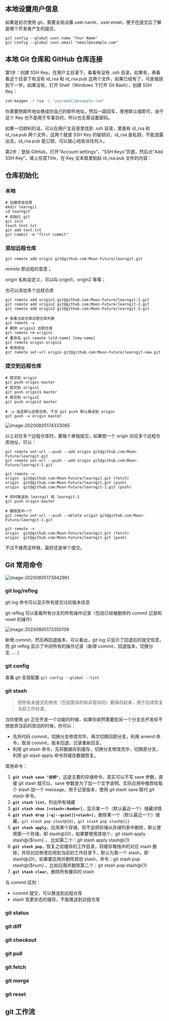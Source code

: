 ## 本地设置用户信息

如果是初次使用 git，需要全局设置 user.name，user.email，便于在提交后了解是哪个开发者产生的提交。

```shell
git config --global user.name "Your Name"  
git config --global user.email "email@example.com"
```



## 本地 Git 仓库和 GitHub 仓库连接

第1步：创建 SSH Key。在用户主目录下，看看有没有 .ssh 目录，如果有，再看看这个目录下有没有 id_rsa 和 id_rsa.pub 这两个文件，如果已经有了，可直接跳到下一步。如果没有，打开 Shell（Windows 下打开 Git Bash），创建 SSH Key：

```cmd
ssh-keygen -t rsa -C "youremail@example.com"
```

你需要把邮件地址换成你自己的邮件地址，然后一路回车，使用默认值即可，由于这个 Key 也不是用于军事目的，所以也无需设置密码。

如果一切顺利的话，可以在用户主目录里找到 .ssh 目录，里面有 id_rsa 和 id_rsa.pub 两个文件，这两个就是 SSH Key 的秘钥对，id_rsa 是私钥，不能泄露出去，id_rsa.pub 是公钥，可以放心地告诉任何人。

第2步：登陆 GitHub，打开“Account settings”，“SSH Keys”页面，然后点“Add SSH Key”，填上任意Title，在 Key 文本框里粘贴 id_rsa.pub 文件的内容：



## 仓库初始化

### 本地

```shell
# 创建项目目录
mkdir learngit
cd learngit
# 初始化 git
git init
touch text.txt
git add text.txt
git commit -m "first commit"
```

### 添加远程仓库

```shell
git remote add origin git@github.com:Moon-Future/learngit.git
```

remote 即远程的意思；

origin 名称自定义，可以叫 origin1，origin2 等等；

也可以添加多个远程仓库

```shell
git remote add origin1 git@github.com:Moon-Future/learngit-1.git
git remote add origin2 git@github.com:Moon-Future/learngit-2.git
git remote add origin3 git@github.com:Moon-Future/learngit-3.git

# 查看当前仓库远程仓库列表
git remote -v
# 删除 origin1 远程仓库
git remote rm origin1
# 重命名 git remote [old-name] [new-name]
git remote origin origin1
# 修改地址
git remote set-url origin git@github.com:Moon-Future/learngit-new.git
```

### 提交到远程仓库

```shell
# 提交到 origin
git push origin master
# 提交到 origin1
git push origin1 master
# 提交到 origin2
git push origin2 master

# -u 指定默认远程仓库，下次 git push 默认推送到 origin
git push -u origin master
```

![image-20200805174333085](..\images\git\git-remote-push.png)

以上对应多个远程仓库时，要每个单独提交，如果想一个 origin 对应多个远程仓库地址，可以：

```shell
git remote set-url --push --add origin git@github.com:Moon-Future/learngit.git
git remote set-url --push --add origin git@github.com:Moon-Future/learngit-1.git

git remote -v
origin  git@github.com:Moon-Future/learngit.git (fetch)
origin  git@github.com:Moon-Future/learngit.git (push)
origin  git@github.com:Moon-Future/learngit-1.git (push)

# 同时推送到 learngit 和 learngit-1
git push origin master

# 删除其中一个
git remote set-url --push --delete origin git@github.com:Moon-Future/learngit-1.git

git remote -v
origin  git@github.com:Moon-Future/learngit.git (fetch)
origin  git@github.com:Moon-Future/learngit.git (push)
```

不过不推荐这样做，最好还是单个提交。



## Git 常用命令

![image-20200805173942961](..\images\git\git-bin.png)

### git log/reflog

git log 命令可以显示所有提交过的版本信息

git reflog 可以查看所有分支的所有操作记录（包括已经被删除的 commit 记录和 reset 的操作）

![image-20200805173350139](..\images\git\git-log.png)

新增 commit，然后再回退版本，可以看出，git log 只显示了回退后的提交信息，而 git reflog 显示了中间所有的操作记录（新增 commit，回退版本，切换分支......）

### git config

查看 git 全局配置 `git config --global --list`

### git stash

> 把所有未提交的修改（包括暂存的和非暂存的）都保存起来，用于后续恢复当前工作目录。

当你使用 git 正在开发一个功能的时候，如果你突然需要到另一个分支去开发却不想放弃当前的改动的时候，你可以：

- 先将代码 commit，切换分支修改完毕，再次切换回原分支，利用 amend 命令，取消 commit，版本回退，记录重新回复。
- 利用 git stash 命令，先将数据存到缓存，切换分支修改完毕，切换原分支，利用 git stash apply 命令将缓存数据恢复。

常用命令：

1. **`git stash save "说明"`**，这是主要的存储命令，其实可以不写 save 参数，直接 git stash 就可以，save 参数是为了加一个文字说明。实际应用中推荐给每个 stash 加一个 message，用于记录版本，使用 git stash save 取代 git stash 命令。
2. **`git stash list`**，列出所有储藏
3. **`git stash show [<stash>:Number]`**，显示某一个（默认最近一个）储藏详情
4. **`git stash drop [-q|--quiet][<stash>]`**，删除某一个（默认最近一个）储藏，`git stash pop stash@{0}`，`git stash pop stash@{1}`
5. **`git stash apply`**，应用某个存储，但不会把存储从存储列表中删除，默认使用第一个存储，即 stash@{0}，如果要使用其他个，git stash apply stash@{$num} ， 比如第二个：git stash apply stash@{1}
6. **`git stash pop`**，恢复之前缓存的工作目录，将缓存堆栈中的对应 stash 删除，并将对应修改应用到当前的工作目录下，默认为第一个 stash，即 stash@{0}，如果要应用并删除其他 stash，命令：git stash pop stash@{$num} ，比如应用并删除第二个：git stash pop stash@{1}
7. **`git stash clear`**，删除所有缓存的 stash

与 commit 区别：

- commit 提交，可以推送到远程仓库
- stash 变更状态的缓存，不能推送到远程仓库

### git status

### git diff

### git checkout

### git pull

### git fetch

### git merge

### git reset



## git 工作流